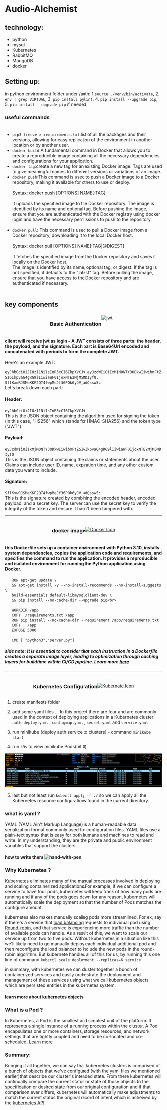 # Audio-Alchemist

## technology:
- python
- mysql
- Kubernetes
- RabbitMQ
- MongoDB
- docker

## Setting up:
   in python environment folder under /auth:
    1.`source ./venv/bin/activate`,
    2. `env | grep VIRTUAL`,
    3. `pip install pylint`,
    4. `pip install --upgrade pip`,
    5. `pip install --upgrade pip` if needed

   ### useful commands <br><br>
   - `pip3 freeze > requirements.txt`:list of all the packages and their versions, allowing for easy replication of the environment in another location or by another user.
   - `docker build`:A fundamental command in Docker that allows you to create a reproducible image containing all the necessary dependencies and configurations for your application.
   - `docker tag`:create a new tag for an existing Docker image. Tags are used to give meaningful names to different versions or variations of an image.
   - `docker push`:This command is used to push a Docker image to a Docker repository, making it available for others to use or deploy.<br><br>Syntax: docker push [OPTIONS] NAME[:TAG] <br><br>
It uploads the specified image to the Docker repository. The image is identified by its name and optional tag.
Before pushing the image, ensure that you are authenticated with the Docker registry using docker login and have the necessary permissions to push to the repository.<br><br>
   - `docker pull`:
      This command is used to pull a Docker image from a Docker repository, downloading it to the local Docker host.<br><br>
Syntax: docker pull [OPTIONS] NAME[:TAG|@DIGEST]<br><br>
It fetches the specified image from the Docker repository and saves it locally on the Docker host.<br>
The image is identified by its name, optional tag, or digest.
If the tag is not specified, it defaults to the "latest" tag.
Before pulling the image, ensure that you have access to the Docker repository and are authenticated if necessary.<br><br>



## key components
<div style="display: flex; flex-direction: row; align-items: center; justify-content: center;">
  <h3 style="text-align: center;">Basic Authentication</h3>
  <img src="https://user-images.githubusercontent.com/5418178/177059352-fe91dcd5-e17b-4103-88ae-70d6d396cf85.png" alt="jwt" width="50" height="50" />
</div>

  #### client will receive jwt as login - A JWT consists of three parts: the header, the payload, and the signature. Each part is Base64Url encoded and concatenated with periods to form the complete JWT.

  Here's an example JWT:

   `eyJhbGciOiJIUzI1NiIsInR5cCI6IkpXVCJ9.eyJzdWIiOiIxMjM0NTY3ODkwIiwibmFtZSI6IkpvaG4gRG9lIiwiaWF0IjoxNTE2MjM5MDIyfQ.  SflKxwRJSMeKKF2QT4fwpMeJf36POk6yJV_adQssw5c`
     <br>
      Let's break down each part:

   #### Header:

   `eyJhbGciOiJIUzI1NiIsInR5cCI6IkpXVCJ9`
   <br>
   This is the JSON object containing the algorithm used for signing the token (in this case, "HS256" which stands for HMAC-SHA256) and the token type ("JWT").

   #### Payload:

   `eyJzdWIiOiIxMjM0NTY3ODkwIiwibmFtZSI6IkpvaG4gRG9lIiwiaWF0IjoxNTE2MjM5MDIyfQ`
    <br>
   This is the JSON object containing the claims or statements about the user. Claims can include user ID, name, expiration time, and any other custom data you want to include.

   #### Signature:

   `SflKxwRJSMeKKF2QT4fwpMeJf36POk6yJV_adQssw5c`
    <br>
   This is the signature created by combining the encoded header, encoded payload, and a secret key. The server can use the secret key to verify the integrity of the token and ensure it hasn't been tampered with.
 <hr>
<div style="display: flex; flex-direction: row; align-items: center; justify-content: center;">
  <h3 style="text-align: center;">docker image</h3>
  <a href="https://skillicons.dev" style="text-align: center;"><img src="https://skillicons.dev/icons?i=docker" alt="Docker Icon" /></a>
</div>

   #### this Dockerfile sets up a container environment with Python 3.10, installs system dependencies, copies the application code and requirements, and specifies the command to run the application. It provides a reproducible and isolated environment for running the Python application using Docker.
   ``` FROM python:3.10-slim-bullseye 
      RUN apt-get update \
      && apt-get install -y --no-install-recommends --no-install-suggests \
      build-essentials default-libmysqlclient-dev \
      && pip install --no-cache-dir --upgrade pip<br>
      
      WORKDIR /app
      COPY ./requirements.txt /app
      RUN pip install --no-cache-dir --requirement /app/requirements.txt
      COPY . /app
      EXPOSE 5000
     
      CMD [ "python3","server.py"]
   ```
   ##### side note: It is essential to consider that each instruction in a Dockerfile creates a separate image layer, leading to optimization through caching layers for buildtime within CI/CD pipeline. Learn more <ins>[here](https://docs.docker.com/build/cache/)</ins>
   
  <hr>
 <div style="display: flex; flex-direction: row; align-items: center; justify-content: center;">
  <h3 style="text-align: center;">Kubernetes Configuration</h3>
  <a href="https://skillicons.dev" style="text-align: center;"><img src="https://skillicons.dev/icons?i=kubernetes" alt="Kubernate Icon" /></a>
</div>

  1. create manifests folder 
  
  2. add some yaml files ... In this project there are four and are commonly used in the context of deploying applications in a Kubernetes cluster: `auth-deploy.yaml` , `configmap.yaml` , `secret.yaml` and  `service.yaml`

  3. run minikube (deploy auth service to clusters) - command `minikube start` 
 
  4. run `k9s` to view minikube Pods(hit 0)

  
  ![minikube Pods](https://github.com/Opengundumstyle/Audio-Alchemist/blob/main/python/src/auth/minikubepods.png)<br>

  5. last but not least run  `kubectl apply -f ./` so we can apply all the Kubernetes resource configurations found in the current directory.<br>
  
 ### what is yaml ? 
YAML (YAML Ain't Markup Language) is a human-readable data serialization format commonly used for configuration files. YAML files use a plain-text syntax that is easy for  both humans and machines to read and write. In my understanding, they are the private and public environment variables that support the clusters
  
 #### how to write them <img width="25" height="25" src="https://img.icons8.com/fluency/48/hand-with-pen.png" alt="hand-with-pen"/>
  
  ### Why Kubernetes ?
Kubernetes eliminates many of the manual processes involved in deploying and scaling containerized applications.For example, if we can configure a service to have four pods, kubernetes will keep track of how many pods are running and if any of the pods goes down for any reason, kubernetes will automatically scale the deployment so that the number of Pods matches the configure amount. 

kubernetes also makes manually scaling pods more streamlined. For ex, say if there's a service that [load balancing](https://aws.amazon.com/what-is/load-balancing/) requests to individual pod using [Round-robin](https://en.wikipedia.org/wiki/Round-robin_scheduling), and that service is experiencing more traffic than the number of available pods can handle. As a result of this, we want to scale our service up from two to five pods. Without kubernetes,in a situation like this we'll likely need to go manually deploy each individual additional pod and then reconfigure the load balancer to include the new pods in the round-robin algorithm. But kubernete handles all of this for us, by running this one line of command `kubectl scale deployment --replicas=6 service `

in summary, with kubernetes we can cluster together a bunch of containerized services and easily orchestrate the deployment and management of these services using what we call kubernetes objects which are persisted entities in the kubernetes system.<br> 
 #### learn more about [kubernetes objects](https://kubernetes.io/docs/concepts/overview/working-with-objects/)

  ### What is a Pod ?    
In Kubernetes, a Pod is the smallest and simplest unit of the platform. It represents a single instance of a running process within the cluster. A Pod encapsulates one or more containers, storage resources, and network settings that are tightly coupled and need to be co-located and co-scheduled. [Learn more](https://kubernetes.io/docs/concepts/workloads/pods/)

### Summary:
Bringing it all together, we can say that kubernetes clusters is comprised of a bunch of objects that we've configured (with the [yaml files](#custom_anchor_name) we mentioned earlier)that describe our cluster's intended state. From there kubernetes will continually compare the current status or state of those objects to the specification or desired state from our original configuration and if that comparison ever differs, kubernetes will automatically make adjustments to match the current status the original record of intent,which is acheived by the [kubernetes API](https://kubernetes.io/docs/concepts/overview/kubernetes-api/).
 
